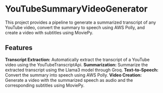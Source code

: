 # YouTubeSummaryVideoGenerator
This project provides a pipeline to generate a summarized transcript of any YouTube video, convert the summary to speech using AWS Polly, and create a video with subtitles using MoviePy.

## Features
**Transcript Extraction:** Automatically extract the transcript of a YouTube video using the YouTubeTranscriptApi.
**Summarization:** Summarize the extracted transcript using the Llama3 model through Groq.
**Text-to-Speech:** Convert the summary into speech using AWS Polly.
**Video Creation:** Generate a video with the summarized speech as audio and the corresponding subtitles using MoviePy.
